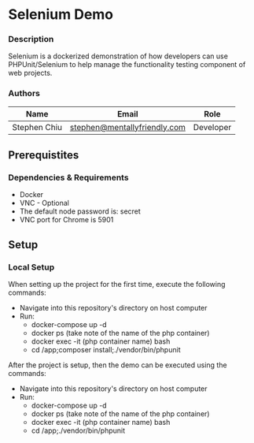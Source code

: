 # Selenium Demo

### Description
Selenium is a dockerized demonstration of how developers can use PHPUnit/Selenium to help manage the functionality testing component of web projects.

### Authors
Name | Email | Role
--- | --- | ---
Stephen Chiu | [stephen@mentallyfriendly.com](mailto:stephen@mentallyfriendly.com) | Developer

## Prerequistites
### Dependencies & Requirements
* Docker
* VNC - Optional
 * The default node password is: secret
 * VNC port for Chrome is 5901

## Setup
### Local Setup
When setting up the project for the first time, execute the following commands:
* Navigate into this repository's directory on host computer
* Run:
  * docker-compose up -d
  * docker ps (take note of the name of the php container)
  * docker exec -it (php container name) bash
  * cd /app;composer install;./vendor/bin/phpunit

After the project is setup, then the demo can be executed using the commands:
* Navigate into this repository's directory on host computer
* Run:
  * docker-compose up -d
  * docker ps (take note of the name of the php container)
  * docker exec -it (php container name) bash
  * cd /app;./vendor/bin/phpunit
